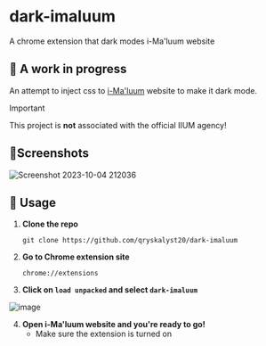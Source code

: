 # dark-imaluum
A chrome extension that dark modes i-Ma'luum website

## 🚧 A work in progress
An attempt to inject css to [i-Ma'luum](https://imaluum.iium.edu.my/home) website to make it dark mode.

> [!IMPORTANT]
> This project is **not** associated with the official IIUM agency!

## 📱Screenshots

![Screenshot 2023-10-04 212036](https://github.com/qryskalyst20/dark-imaluum/assets/65181897/57af8ede-e53b-4cfb-9095-c285835facc9)

## 🔧 Usage
1. **Clone the repo**
   ```
   git clone https://github.com/qryskalyst20/dark-imaluum
   ```

2. **Go to Chrome extension site**
   ```
   chrome://extensions
   ```

3. **Click on `load unpacked` and select `dark-imaluum`**
   
![image](https://github.com/qryskalyst20/dark-imaluum/assets/65181897/5714c9bc-f0ba-4fca-96ff-24e1e5b8a382)

4. **Open i-Ma'luum website and you're ready to go!**
   - Make sure the extension is turned on
